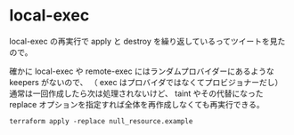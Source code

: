 # local-exec

local-exec の再実行で apply と destroy を繰り返しているってツイートを見たので。

確かに local-exec や remote-exec にはランダムプロバイダーにあるような keepers がないので、
（ exec はプロバイダではなくてプロビジョナーだし）通常は一回作成したら次は処理されないけど、
taint やその代替になった replace オプションを指定すれば全体を再作成しなくても再実行できる。


```
terraform apply -replace null_resource.example
```

